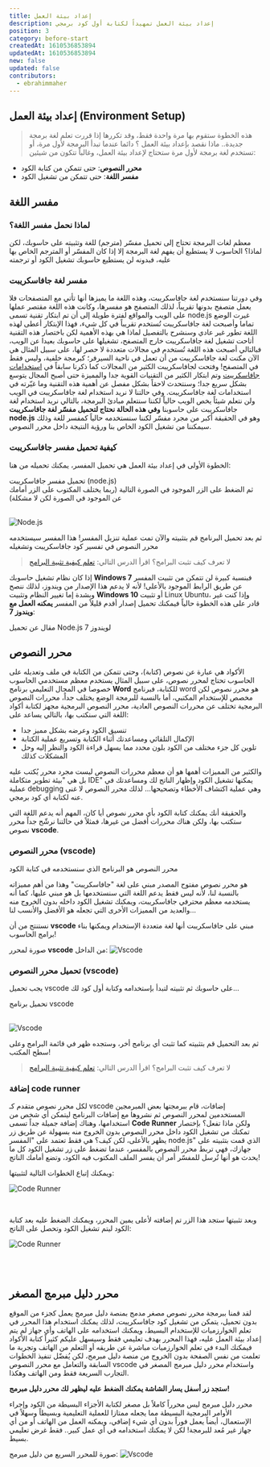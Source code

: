 ```yaml
---
title: إعداد بيئة العمل
description: إعداد بيئة العمل تمهيداً لكتابة أول كود برمجي
position: 3
category: before-start
createdAt: 1610536853894
updatedAt: 1610536853894
new: false
updated: false
contributors:
  - ebrahimmaher
---
```

## إعداد بيئة العمل (Environment Setup)
> هذه الخطوة ستقوم بها مرة واحدة فقط، وقد تكررها إذا قررت تعلم لغة برمجة جديدة..
ماذا نقصد بإعداد بيئة العمل ؟ دائما عندما تبدأ البرمجة ﻷول مرة، أو تستخدم لغة برمجة ﻷول مرة ستحتاج لإعداد بيئة العمل، وغالباً تتكون من شيئين:
- **محرر النصوص**: حتى تتمكن من كتابة الكود
- **مفسر اللغة**: حتى تتمكن من تشغيل الكود

## مفسر اللغة

### لماذا نحمل مفسر اللغة؟
معظم لغات البرمجة تحتاج إلى تحميل مفسّر (مترجم) للغة وتثبيته على حاسوبك، لكن لماذا؟
الحاسوب لا يستطيع أن يفهم لغة البرمجة إلا إذا كان المفسّر أو المترجم الخاص بها عليه، فبدونه لن يستطيع حاسوبك تشغيل الكود أو ترجمته


### مفسر لغة جافاسكريبت
وفي دورتنا سنستخدم لغة جافاسكريبت، وهذه اللغة ما يميزها أنها تأتي مع المتصفحات فلا يعمل متصفح بدونها تقريباً، لذلك المتصفح هو مفسرها، وكانت هذه اللغة مقتصر عملها على الويب والمواقع لفترة طويلة إلى أن تم ابتكار تقنية تسمى node.js غيرت الوضع تماما وأصبحت لغة جافاسكريبت تُستخدم تقريباً في كل شيء، فهذا اﻹبتكار أعطى لهذه اللغة تطور غير عادي وسنشرح بالتفصيل لماذا هي بهذه اﻷهمية لكن باختصار هذه التقنية أتاحت تشغيل لغة جافاسكريبت خارج المتصفح، تشغيلها على حاسوبك بعيدا عن الويب، فبالتالي أصبحت هذه اللغة تُستخدم في مجالات متعددة لا حصر لها، على سبيل المثال هي اﻵن مكنت لغة جافاسكريبت من أن تعمل في ناحية السيرفر؛ كبرمجة خلفية، وليس فقط في المتصفح! وفتحت لجافاسكريبت الكثير من المجالات كما ذكرنا سابقاً في [استخدامات جافاسكريبت](/tutorials/algorithms/before-start/why-javascript) وتم ابتكار الكثير من التقنيات القوية جدا والمميزة حتى أصبح المجال يتوسع بشكل سريع جدا؛ وسنتحدث لاحقاً بشكل مفصل عن أهمية هذه التقنية وما غيّرته في استخدامات لغة جافاسكريبت.
وفي حالتنا لا نريد استخدام لغة جافاسكريبت في الويب ولن نتعلم شيئاً يخص الويب حالياً لكننا سنتعلم مبادئ البرمجة، بالتالي نريد استخدام لغة جافاسكريبت على حاسوبنا **وفي هذه الحالة نحتاج لتحميل مفسّر لغة جافاسكريبت node.js** وهو في الحقيقة أكبر من مجرد مفسّر لكننا سنستخدمه حالياً كمفسر للغة وذلك سيمكننا من تشغيل الكود الخاص بنا ورؤية النتيجة داخل محرر النصوص.

### كيفية تحميل مفسر جافاسكريبت
الخطوة اﻷولى في إعداد بيئة العمل هي تحميل المفسر، يمكنك تحميله من هنا:

<md-button href="https://nodejs.org/en/">
تحميل مفسر جافاسكريبت (node.js)
</md-button>

<br>
ثم الضغط على الزر الموجود في الصورة التالية (ربما يختلف المكتوب على الزر أمامك عن الموجود في الصورة لكن لا مشكلة)
<br>
<br>

![Node.js](/tutorials/algorithms/nodejs-install.png)

ثم بعد تحميل البرنامج قم بتثبيته واﻵن تمت عملية تنزيل المفسر! هذا المفسر سيستخدمه محرر النصوص في تفسير كود جافاسكريبت وتشغيله

> لا تعرف كيف تثبت البرامج؟ اقرأ الدرس التالي: [تعلم كيفية تثبية البرامج](/tutorials/computer/essentials/installing-programs)

<base-alert type="error">

إذا كان نظام تشغيل حاسوبك **Windows 7** فبنسبة كبيرة لن تتمكن من تثبيت المفسر عن طريق الرابط الموجود باﻷعلى! ﻷنه لا يدعم هذا اﻹصدار من ويندوز، لذلك ننصح وبشدة إما تغيير النظام وتثبيت **Windows 10** أو تثبيت Linux Ubuntu، وإذا كنت غير قادر على هذه الخطوة حالياً فيمكنك تحميل إصدار أقدم قليلاً من المفسر **يمكنه العمل مع ويندوز 7**:

<md-button href="https://www.centennialsoftwaresolutions.com/post/install-node-js-on-windows-7">
مقال عن تحميل Node.js لويندوز 7
</md-button>

</base-alert>

<!-- <steps title="خطوات تثبيت node.js على ويندوز 7" :images="['https://static.wixstatic.com/media/3b5532_9e3ee14d54744096ba9b2a71ea2b7a0a~mv2.png/v1/fill/w_360,h_219,al_c,lg_1,q_90/3b5532_9e3ee14d54744096ba9b2a71ea2b7a0a~mv2.webp']"> -->

## محرر النصوص
اﻷكواد هي عبارة عن نصوص (كتابة)، وحتى تتمكن من الكتابة في ملف وتعديله على الحاسوب تحتاج لمحرر نصوص، على سبيل المثال يستخدم معظم مستخدمي الحاسوب خصوصا في المجال التعليمي برنامج **Word** للكتابة، فبرنامج word هو محرر نصوص لكن مخصص للإستخدام المكتبي، أما بالنسبة للبرمجة الوضع يختلف جداً، محررات النصوص البرمجية تختلف عن محررات النصوص العادية، محرر النصوص البرمجية مجهز لكتابة أكواد اللغة التي سنكتب بها، بالتالي يساعد على:

- تنسيق الكود وعرضه بشكل مميز جدا
- اﻹكمال التلقائي ومساعدتك أثناء الكتابة وتسريع عملية الكتابة
- تلوين كل جزء مختلف من الكود بلون محدد مما يسهل قراءة الكود والنظر إليه وحل المشكلات كذلك

والكثير من المميزات أهمها هو أن معظم محررات النصوص ليست مجرد محرر يُكتب عليه بل هي "بيئة تطوير متكاملة IDE" يمكنها تشغيل الكود وإظهار الناتج لك ومساعدتك في عملية debugging وهي عملية اكتشاف اﻷخطاء وتصحيحها... لذلك محرر النصوص لا غنى عنه لكتابة أي كود برمجي.

والحقيقة أنك يمكنك كتابة الكود بأي محرر نصوص أيا كان، المهم أنه يدعم اللغة التي ستكتب بها، ولكن هناك محررات أفضل من غيرها، فمثلاً في حالتنا نرشّح جداً محرر نصوص **vscode**.

### محرر النصوص (vscode)

<base-alert type="info">
محرر النصوص هو البرنامج الذي سنستخدمه في كتابة الكود
</base-alert>

هو محرر نصوص مفتوح المصدر مبني على لغة "جافاسكريبت" وهذا من أهم مميزاته بالنسبة لنا، لأنه ليس فقط يدعم اللغة التي سنستخدمها بل هو مبني عليها، كما أنه يستخدمه معظم محترفي جافاسكريبت، ويمكنك تشغيل الكود داخله بدون الخروج منه والعديد من المميزات اﻷخرى التي تجعله هو اﻷفضل واﻷنسب لنا...


<base-alert type="star">

نستنتج من أن **vscode** مبني على جافاسكريبت أنها لغة متعددة اﻹستخدام ويمكنها بناء برامج الحاسوب!

</base-alert>


صورة لمحرر **vscode** من الداخل:
![Vscode](/tutorials/algorithms/vscode.png)

### تحميل محرر النصوص (vscode)
يجب تحميل vscode على حاسوبك ثم تثبيته لتبدأ بإستخدامه وكتابة أول كود لك... 

<md-button href="https://code.visualstudio.com/download">
تحميل برنامج vscode
</md-button>

<br>
<br>

![Vscode](/tutorials/algorithms/vscode-install.png)

ثم بعد التحميل قم بتثبيته كما تثبت أي برنامج أخر، وستجده ظهر في قائمة البرامج وعلى سطح المكتب!

> لا تعرف كيف تثبت البرامج؟ اقرأ الدرس التالي: [تعلم كيفية تثبية البرامج](/tutorials/computer/essentials/installing-programs)

### إضافة code runner
لكل محرر نصوص متقدم كـ vscode إضافات، قام ببرمجتها بعض المبرمجين المستخدمين لمحرر النصوص ثم نشروها مع إضافات البرنامج ليتمكن أي شخص من استخدامها، وهناك إضافة جميلة جداً تسمى **Code Runner** ولكن ماذا تفعل؟ بإختصار تمكنك من تشغيل الكود داخل محرر النصوص بدون الخروج منه بسهولة عن طريق زر يظهر باﻷعلى، لكن كيف؟ هي فقط تعتمد على "المفسر node.js" الذي قمت بتثبيته على جهازك، فهي تربط محرر النصوص بالمفسر، عندما تضغط على زر تشغيل الكود كل ما يحدث هو أنها تُرسل للمفسّر أمر أن يفسر الملف المكتوب فيه الكود، وتضع أمامك الناتج!

ويمكنك إتباع الخطوات التالية لتثبيتها:
<br>

![Code Runner](/tutorials/algorithms/code-runner.png)

<br>

وبعد تثبيتها ستجد هذا الزر تم إضافته لأعلى يمين المحرر، ويمكنك الضغط عليه بعد كتابة الكود ليتم تشغيل الكود وتحصل على الناتج:
<br>

![Code Runner](/tutorials/algorithms/code-runner-2.png)


<br>
<br>

## محرر دليل مبرمج المصغر
لقد قمنا ببرمجة محرر نصوص مصغر مدمج بمنصة دليل مبرمج يعمل كجزء من الموقع بدون تحميل، يتمكن من تشغيل كود جافاسكريبت، لذلك يمكنك استخدام هذا المحرر في تعلم الخوارزميات للإستخدام البسيط، ويمكنك استخدامه على الهاتف وأي جهاز لم يتم إعداد بيئة العمل عليه، فهذا المحرر بهدف تعليمي فقط وسيسهل عليكم كثيراً كتابة اﻷكواد فيمكنك البدء في تعلم الخوارزميات مباشرة عن طريقه أو التعلم من الهاتف وتجربة ما تعلمت من نفس الصفحة بدون الخروج من منصة دليل مبرمج، لكن يُفضّل تنفيذ الخطوات السابقة والتعامل مع محرر النصوص vscode واستخدام محرر دليل مبرمج المصغر في التجارب السريعة فقط ومن الهاتف وهكذا.

<base-alert type="tip">

**ستجد زر أسفل يسار الشاشة يمكنك الضغط عليه ليظهر لك محرر دليل مبرمج!**

</base-alert>

<base-alert type="warning">

محرر دليل مبرمج ليس محرراً كاملاً بل مصغر لكتابة اﻷجزاء البسيطة من الكود وإجراء اﻷوامر البرمجية البسيطة مما يجعله ممتازا للعملية التعليمية وبسيطاً وسهلاً في اﻹستعمال، أيضاً يعمل فوراً بدون أي شيء إضافي، ويمكنه العمل من الهاتف أو من أي جهاز غير مُعد للبرمجة! لكن لا يمكنك استخدامه في أي عمل كبير.. فقط غرض تعليمي بسيط.

</base-alert>


صورة للمحرر السريع من دليل مبرمج:
![Vscode](/tutorials/algorithms/dalilmobarmg-editor.png)


